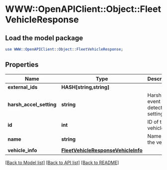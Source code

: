 # WWW::OpenAPIClient::Object::FleetVehicleResponse

## Load the model package
```perl
use WWW::OpenAPIClient::Object::FleetVehicleResponse;
```

## Properties
Name | Type | Description | Notes
------------ | ------------- | ------------- | -------------
**external_ids** | **HASH[string,string]** |  | [optional] 
**harsh_accel_setting** | **string** | Harsh event detection setting. | [optional] 
**id** | **int** | ID of the vehicle. | 
**name** | **string** | Name of the vehicle. | 
**vehicle_info** | [**FleetVehicleResponseVehicleInfo**](FleetVehicleResponseVehicleInfo.md) |  | [optional] 

[[Back to Model list]](../README.md#documentation-for-models) [[Back to API list]](../README.md#documentation-for-api-endpoints) [[Back to README]](../README.md)


